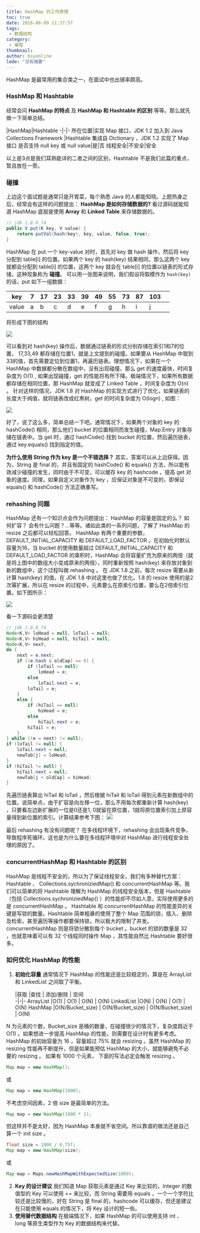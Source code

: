 ```yaml
---
title: HashMap 的工作原理
toc: true
date: 2016-08-09 11:37:57
tags:
 - 数据结构
category: 
 - 编程
thumbnail: 
author: bsyonline
lede: "没有摘要"
---
```


HashMap 是最常用的集合类之一，在面试中也出镜率颇高。

### HashMap 和 Hashtable
经常会问 **HashMap 的特点** 及 **HashMap 和 Hashtable 的区别** 等等。那么就先做一下简单总结。

|HashMap|Hashtable
-|-|-
所在位置|实现 Map 接口，JDK 1.2 加入到 Java Collections Framework |Hashtable 集成自 Dictionary ，JDK 1.2 实现了 Map 接口
是否支持 null key 或 null value|是|否
线程安全|不安全|安全

以上是3点是我们耳熟能详的二者之间的区别，Hashtable 不是我们此篇的重点，暂且放在一旁。
### 碰撞
上边这个面试题是通常只是开胃菜，每个熟悉 Java 的人都能知晓。上题热身之后，经常会有这样的问题提出： **HashMap 是如何存储数据的?**
看过源码就能知道 HashMap 底层是使用 **Array** 和 **Linked Table** 来存储数据的。
```java
// jdk 1.8.0_74
public V put(K key, V value) {
    return putVal(hash(key), key, value, false, true);
}
```
HashMap 在 put 一个 key-value 对时，首先对 key 做 hash 操作，然后将 key 分配到 table[i] 的位置。如果两个 key 的 hash(key) 结果相同，那么这两个 key 就都会分配到 table[i] 的位置，这两个 key 就会在 table[i] 的位置以链表的形式存储，这种现象称为 **碰撞**。
可以用一张图来说明，我们假设将取模作为 `hash(key)` 的话，put 如下一组数据：

| key   | 7    | 17   | 23   | 33   | 39   | 49   | 55   | 73   | 87   | 103  |      |
| ----- | ---- | ---- | ---- | ---- | ---- | ---- | ---- | ---- | ---- | ---- | ---- |
| value | a    | b    | c    | d    | e    | f    | g    | h    | i    | j    |      |

将形成下图的结构

![](https://raw.githubusercontent.com/bsyonline/pic/master/20181014/hashmap_01.png)

可以看到对 hash(key) 操作后，数据通过链表的形式分别存储在索引1和7的位置， 17,33,49 都存储在位置1，就是上文提到的碰撞。如果要从 HashMap 中取到33的值，首先需要定位到位置1，再遍历链表。理想情况下，如果在一个 HashMap 中数据都分散在数组中，没有出现碰撞，那么 get 的速度最快，时间复杂度为 O(1) , 如果出现碰撞，get 的性能将有所下降。极端情况下，如果所有数据都存储在相同位置，那 HashMap 就变成了 Linked Table ，时间复杂度为 O(n) 。
针对这样的情况，JDK 1.8 对 HashMap 的实现方式进行了优化，如果链表的长度大于阀值，就将链表改成红黑树，get 的时间复杂度为 O(logn) , 如图：

![](https://raw.githubusercontent.com/bsyonline/pic/master/20181014/hashmap_02.png)

好了，说了这么多，简单总结一下吧。通常情况下，如果两个对象的 key 的 hashCode() 相同，那么他们 bucket 的位置相同而发生碰撞，Map.Entry 对象存储在链表中。当 get 时，通过 hashCode() 找到 bucket 的位置，然后遍历链表，通过 key.equals() 找到指定的值。

**为什么使用 String 作为 key 是一个不错选择？**
其实，答案可以从上边获得。因为，String 是 final 的，并且有固定的 hashCode() 和 equals() 方法，所以能有效减少碰撞的发生，同时由于不可变，可以缓存 key 的 hashcode ，提高 get 对象的速度。同理，如果自定义对象作为 key ，应保证对象是不可变的，即保证 equals() 和 hashCode() 方法正确重写。

### rehashing 问题
HashMap 还有一个知识点会作为问题提出： HashMap 的容量是固定的么？ 如何扩容？ 会有什么问题？...等等。诸如此类的一系列问题，了解了 HashMap 的 resize 之后都可以轻松回答。
HashMap 有两个重要的参数，DEFAULT_INITIAL_CAPACITY 和 DEFAULT_LOAD_FACTOR 。在初始化时默认容量为16，当 bucket 的使用数量超过 DEFAULT_INITIAL_CAPACITY 和 DEFAULT_LOAD_FACTOR 的乘积时，HashMap 会将容量扩充为原来的两倍（就是将上图中的数组大小变成原来的两倍），同时重新按照 hash(key) 来存放对象到新的数组中，这个过程叫做 rehashing 。
在 JDK 1.8 之前，每次 resize 需要从新计算 hash(key) 的值，在 JDK 1.8 中对这里也做了优化。1.8 的 resize 使用的是2次幂扩展，所以在 resize 的过程中，元素要么在原索引位置，要么在2倍索引位置。如下图所示：

![](https://raw.githubusercontent.com/bsyonline/pic/master/20181014/hashmap_03.png)


看一下源码会更清楚
```java
// jdk 1.8.0_74
Node<K,V> loHead = null, loTail = null;
Node<K,V> hiHead = null, hiTail = null;
Node<K,V> next;
do {
    next = e.next;
    if ((e.hash & oldCap) == 0) {
        if (loTail == null)
            loHead = e;
        else
            loTail.next = e;
        loTail = e;
    }
    else {
        if (hiTail == null)
            hiHead = e;
        else
            hiTail.next = e;
        hiTail = e;
    }
} while ((e = next) != null);
if (loTail != null) {
    loTail.next = null;
    newTab[j] = loHead;
}
if (hiTail != null) {
    hiTail.next = null;
    newTab[j + oldCap] = hiHead;
}
```
先遍历链表算出 hiTail 和 loTail ，然后根据 hiTail 和 loTail 得到元素在新数组中的位置。说简单点，由于扩容是向左移一位，那么不用每次都重新计算 hash(key) ，只要看左边新扩展的一位是0还是1, 0就留在原位置，1就将原位置索引加上原容量得到新位置的索引。计算结果参考下图：
![](https://raw.githubusercontent.com/bsyonline/pic/master/20181014/hashmap_04.png)

最后 rehashing 有没有问题呢？ 在多线程环境下，rehashing 会出现条件竞争，导致程序死循环。这也是为什么要在多线程环境中对 HashMap 进行线程安全处理的原因了。
### concurrentHashMap 和 Hashtable 的区别
HashMap 是线程不安全的，所以为了保证线程安全，我们有多种替代方案： Hashtable 、 Collections.sychroniziedMap() 和 concurrentHashMap 等。我们可以简单的将 Hashtable 理解为 HashMap 的线程安全版本，但是 Hashtable （包括 Collections.sychroniziedMap() ）的性能却不尽如人意，实际使用更多的是 concurrentHashMap 。
Hashtable 和 concurrentHashMap 的性能差异的关键是写锁的数量。Hashtable 简单粗暴的使用了整个 Map 范围的锁，插入、删除及检索，甚至遍历等操作都要保持锁，所以极大的限制了并发。
concurrentHashMap 则是将锁分散到每个 bucket 。bucket 的锁的数量是 32 ，也就意味着可以有 32 个线程同时操作 Map ，其性能自然比 Hashtable 要好很多。
### 如何优化 HashMap 的性能
1. **初始化容量**
   通常情况下 HashMap 的性能还是比较稳定的，算是在 ArrayList 和 LinkedList 之间取了平衡。

   |获取 |查找 |	添加/删除 |	空间 	
   -|-|-
   ArrayList |O(1) |	O(1) |	O(N) |	O(N)
   LinkedList |O(N) |	O(N) |	O(1) |	O(N)
   HashMap |O(N/Bucket_size) |	O(N/Bucket_size) |	O(N/Bucket_size) |	O(N)

N 为元素的个数，Bucket_size 是桶的数量，在碰撞很少的情况下，复杂度趋近于 O(1) 。如果想进一步提高 HashMap 的性能，则需要在设计时有更多考虑。HashMap 的初始容量为 16 ，容量超过 75% 就会 resizing 。虽然 HashMap 的 resizing 性能再不断提升，但是如果能预估 HashMap 的大小，就能够避免不必要的 resizing 。
如果有 1000 个元素， 下面的写法必定会触发 resizing 。
```java
Map map = new HashMap();
```
或
```java
Map map = new HashMap(1000);
```
不考虑空间因素，2 倍 size 是最简单的方法。
```java
Map map = new HashMap(1000 * 2);
```
但这样并不是太好，因为 HashMap 本身就不省空间。所以靠谱的做法还是自己算一个 init size 。
```java
float size = 1000 / 0.75f;
Map map = new HashMap(size);
```
或
```java
Map map = Maps.newHashMapWithExpectedSize(1000);
```
2. **Key 的设计建议**
   我们知道 Map 获取元素是通过 Key 来比较的，Integer 的数值型的 Key 可以使用 == 来比较，而 String 需要用 equals ，一个一个字符比较还是比较慢的，好在 String 是 final 的，hashcode 可以缓存，但还是建议在只能使用 equals 的情况下，将 Key 设计的短一些。
3. **使用替代数据结构**
   在极端情况下，如果 HashMap 的可以使用支持 int 、 long 等原生类型作为 Key 的数据结构来代替。
